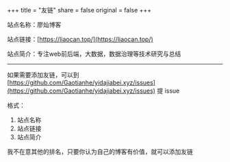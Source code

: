 +++
title = "友链"
share = false
original = false
+++

站点名称：廖灿博客

站点链接：[https://liaocan.top/](https://liaocan.top/)

站点简介：专注web前后端，大数据，数据治理等技术研究与总结

---

如果需要添加友链，可以到 [https://github.com/Gaotianhe/yidajiabei.xyz/issues](https://github.com/Gaotianhe/yidajiabei.xyz/issues) 提 issue 

格式：

1. 站点名称
2. 站点链接
3. 站点简介

我不在意其他的排名，只要你认为自己的博客有价值，就可以添加友链
